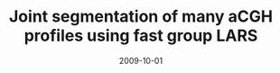 ---
title: "Joint segmentation of many aCGH profiles using fast group LARS"
collection: publications
permalink: /publications/2009-10-01-Joint-segmentation-of-many-aCGH-profiles-using-fast-group-LARS
date: 2009-10-01
paperurl: 'https://doi.org/10.48550/ARXIV.0910.1167'
citation: 'K.&nbsp;Bleakley, &amp; J.-P. Vert.
Joint segmentation of many <span class="bibtex-protected">aCGH</span> profiles using fast group <span class="bibtex-protected">LARS</span>.
Technical Report arXiv 0910.1167, 2009.'
---